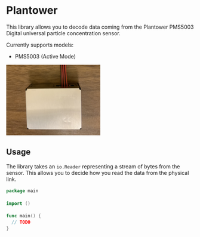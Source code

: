 # Plantower

This library allows you to decode data coming from the Plantower PMS5003 Digital
universal particle concentration sensor.

Currently supports models:
- PMS5003 (Active Mode)

<img src="sensor.jpg" width="50%"/>

## Usage

The library takes an `io.Reader` representing a stream of bytes from the sensor.
This allows you to decide how you read the data from the physical link.

```go
package main

import ()

func main() {
  // TODO
}
```
